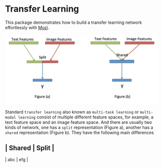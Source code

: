 <!-- # transfer_learning

## TODO

## Prepare dataset in the format
`X = [[t1, i1], [t2, i2], ...]` where t1 is the text feature corresponding to image i1 and
`y = [y1, y2, ...]` is the label. -->

# Transfer Learning
This package demonstrates how to build a transfer learning network effortlessly with [Mozi](https://github.com/hycis/Mozi).

![transfer learning](images/illustration.png)

Standard `transfer learning` also known as `multi-task learning` or `multi-modal learning` consist of multiple different feature spaces, for example, a text feature space and an image feature space. And there are usually two kinds of network, one has a `split` representation (Figure a), another has a `shared` representation (Figure b). They have the following main differences

| Shared | Split |
-----------------
| abc |  efg  |
